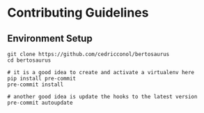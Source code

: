 # Contributing Guidelines

## Environment Setup
```
git clone https://github.com/cedricconol/bertosaurus
cd bertosaurus

# it is a good idea to create and activate a virtualenv here
pip install pre-commit
pre-commit install

# another good idea is update the hooks to the latest version
pre-commit autoupdate
```
